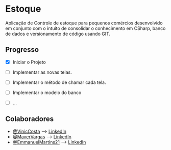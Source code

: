 # Estoque
Aplicação de Controle de estoque para pequenos comércios desenvolvido em conjunto com o intuito de consolidar
o conhecimento em CSharp, banco de dados e versionamento de código usando GIT.

## Progresso
 - [x] Iniciar o Projeto
 - [ ] Implementar as novas telas.
 - [ ] Implementar o método de chamar cada tela.
 - [ ] Implementar o modelo do banco
 - [ ] ...


## Colaboradores
- [@VinicCosta](https://github.com/VinicCosta) --> [LinkedIn](https://www.linkedin.com/in/vinicius-costa-0330101a4/)
- [@MaverVargas](https://github.com/MaverVargas) --> [LinkedIn](https://www.linkedin.com/in/m%C3%A1very-de-almeida-vargas/)
- [@EmmanuelMartins21](https://github.com/EmmanuelMartins21) --> [LinkedIn](https://www.linkedin.com/in/emmanuel-cosme-martins-bento-3963bb1b9/)
